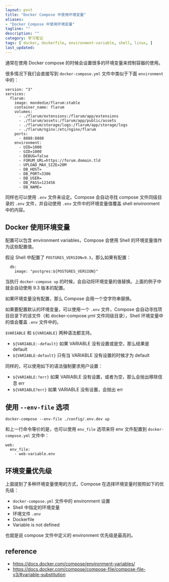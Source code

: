 ```yaml
---
layout: post
title: "Docker Compose 中使用环境变量"
aliases: 
- "Docker Compose 中使用环境变量"
tagline: ""
description: ""
category: 学习笔记
tags: [ docker, dockerfile, environment-variable, shell, linux, ]
last_updated:
---
```


通常在使用 Docker compose 的时候会设置很多的环境变量来控制容器的使用。

很多情况下我们会直接写到 `docker-compose.yml` 文件中类似于下面 `environment` 中的：

```
version: "3"
services:
  flarum:
    image: mondedie/flarum:stable
    container_name: flarum
    volumes:
      - ./flarum/extensions:/flarum/app/extensions
      - ./flarum/assets:/flarum/app/public/assets
      - ./flarum/storage/logs:/flarum/app/storage/logs
      - ./flarum/nginx:/etc/nginx/flarum
    ports:
      - 8888:8888
    environment:
      - UID=1000
      - GID=1000
      - DEBUG=false
      - FORUM_URL=https://forum.domain.tld
      - UPLOAD_MAX_SIZE=20M
      - DB_HOST=
      - DB_PORT=3306
      - DB_USER=
      - DB_PASS=123456
      - DB_NAME=
```

同样也可以使用 `.env` 文件来设定。Compose 会自动寻找 compose 文件同级目录的 `.env` 文件，并自动使用 `.env` 文件中的环境变量值覆盖 shell environment 中的内容。

## Docker 使用环境变量
配置可以包含 environment variables，Compose 会使用 Shell 的环境变量值作为这些配置值。

假设 Shell 中配置了 `POSTGRES_VERSION=9.3`，那么如果有配置：

```
  db:
    image: "postgres:${POSTGRES_VERSION}"
```

当执行 `docker-compose up` 的时候，会自动将环境变量的值替换。上面的例子中就会自动使用 9.3 版本的配置。

如果环境变量没有配置，那么 Compose 会用一个空字符串替换。

如果要配置默认的环境变量，可以使用一个 `.env` 文件，Compose 会自动寻找项目目录下的该文件（和 docker-compose.yml 文件同级目录），Shell 环境变量中的值会覆盖 `.env` 文件中的。


`$VARIABLE` 和 `${VARIABLE}` 两种语法都支持。


- `${VARIABLE:-default}` 如果 VARIABLE 没有设置或是空，那么结果是 default
- `${VARIABLE-default}` 只有当 VARIABLE 没有设置的时候才为 default

同样的，可以使用如下的语法强制要求用户设置：

- `${VARIABLE:?err}` 如果 VARIABLE 没有设置，或者为空，那么会抛出移除信息 err
- `${VARIABLE?err}` 如果 VARIABLE 没有设置，会抛出 err

## 使用 `--env-file` 选项


    docker-compose --env-file ./config/.env.dev up

和上一行命令等价的是，也可以使用 `env_file` 选项来将 env 文件配置到 `docker-compose.yml` 文件中：

```
web:
  env_file:
    - web-variable.env
```

## 环境变量优先级
上面提到了多种环境变量使用的方式，Compose 在选择环境变量时按照如下的优先级：

- `docker-compose.yml` 文件中的 environment 设置
- Shell 中指定的环境变量
- 环境文件 `.env`
- Dockerfile
- Variable is not defined

也就是说 compose 文件中定义的 environment 优先级是最高的。

## reference

- <https://docs.docker.com/compose/environment-variables/>
- <https://docs.docker.com/compose/compose-file/compose-file-v3/#variable-substitution>